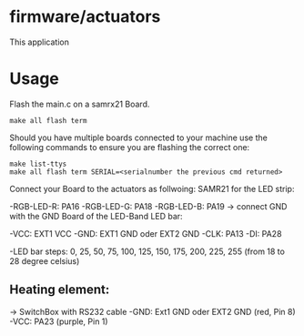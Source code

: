firmware/actuators
================
This application 

Usage
=====

Flash the main.c on a samrx21 Board.
```
make all flash term
```
Should you have multiple boards connected to your machine use the following commands to ensure you are flashing the correct one:

```
make list-ttys
make all flash term SERIAL=<serialnumber the previous cmd returned>
```


Connect your Board to the actuators as follwoing:
SAMR21 for the LED strip:

-RGB-LED-R: PA16
-RGB-LED-G: PA18
-RGB-LED-B: PA19
-> connect GND with the GND Board of the LED-Band
LED bar:

-VCC: EXT1 VCC
-GND: EXT1 GND oder EXT2 GND
-CLK: PA13
-DI: PA28
		
-LED bar steps: 0, 25, 50, 75, 100, 125, 150, 175, 200, 225, 255 (from 18 to 28 degree celsius)

Heating element:
----------------
-> SwitchBox with RS232 cable
-GND: Ext1 GND oder EXT2 GND (red, Pin 8)
-VCC: PA23 (purple, Pin 1)
